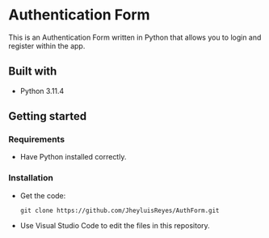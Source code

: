 # Authentication Form
This is an Authentication Form written in Python that allows you to login and register within the app.

## Built with
- Python 3.11.4

## Getting started

### Requirements
- Have Python installed correctly.

### Installation
- Get the code:

    ```
    git clone https://github.com/JheyluisReyes/AuthForm.git
    ```

- Use Visual Studio Code to edit the files in this repository.
